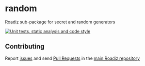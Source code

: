 # random
Roadiz sub-package for secret and random generators

[![Unit tests, static analysis and code style](https://github.com/roadiz/random/actions/workflows/run-test.yml/badge.svg?branch=develop)](https://github.com/roadiz/random/actions/workflows/run-test.yml)

## Contributing

Report [issues](https://github.com/roadiz/core-bundle-dev-app/issues) and send [Pull Requests](https://github.com/roadiz/core-bundle-dev-app/pulls) in the [main Roadiz repository](https://github.com/roadiz/core-bundle-dev-app)
